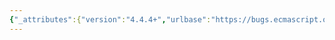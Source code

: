 ```yaml
---
{"_attributes":{"version":"4.4.4+","urlbase":"https://bugs.ecmascript.org/","maintainer":"dherman@mozilla.com"},"bug":{"bug_id":2045,"creation_ts":"2013-10-03 00:25:00 -0700","short_desc":"15.1.2.1: \"BoundNames of ExportsClause\"","delta_ts":"2013-11-08 13:09:04 -0800","product":"Draft for 6th Edition","component":"editorial issue","version":"Rev 19: September 27, 2013 Draft","rep_platform":"All","op_sys":"All","bug_status":"RESOLVED","resolution":"FIXED","priority":"Normal","bug_severity":"normal","everconfirmed":true,"reporter":{"uid":"jmdyck","name":"Michael Dyck"},"assigned_to":{"uid":"allen","name":"Allen Wirfs-Brock"},"long_desc":[{"commentid":5827,"comment_count":0,"who":{"uid":"jmdyck","name":"Michael Dyck"},"bug_when":"2013-10-03 00:25:57 -0700","thetext":"In 15.1.2.1 \"Static Semantics: BoundNames\",\ngroup 2 / step 1 says:\n    Return the BoundNames of ExportsClause.\n\nbut there are no rules to define the BoundNames of an ExportsClause."},{"commentid":6477,"comment_count":1,"who":{"uid":"allen","name":"Allen Wirfs-Brock"},"bug_when":"2013-11-06 17:18:39 -0800","thetext":"fixed in rev21 editor's draft"},{"commentid":6543,"comment_count":2,"who":{"uid":"allen","name":"Allen Wirfs-Brock"},"bug_when":"2013-11-08 13:09:04 -0800","thetext":"fixed in rev21 draft"}]}}
---
```


